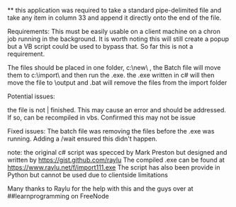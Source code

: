 **
this application was required to take a standard pipe-delimited file and take any item in column 33 and append it directly onto the end of the file. 

Requirements:
This must be easily usable on a client machine on a chron job running in the background. It is worth noting this will still create a popup but a VB script could be used to bypass that. So far this is not a requirement. 

The files should be placed in one folder, c:\new\ , the Batch file will move them to c:\import\ and then run the .exe. the .exe written in c# will then move the file to \output and .bat will remove the files from the import folder

Potential issues:

the file is not | finished. This may cause an error and should be addressed. If so, can be recompiled in vbs. Confirmed this may not be issue

Fixed issues:
The batch file was removing the files before the .exe was running. Adding a /wait ensured this didn't happen.

note:
the original c# script was specced by Mark Preston but designed and written by https://gist.github.com/raylu
The compiled .exe can be found at https://www.raylu.net/f/import111.exe
The script has also been provide in Python but cannot be used due to clientside limitations

Many thanks to Raylu for the help with this and the guys over at ##learnprogramming on FreeNode

